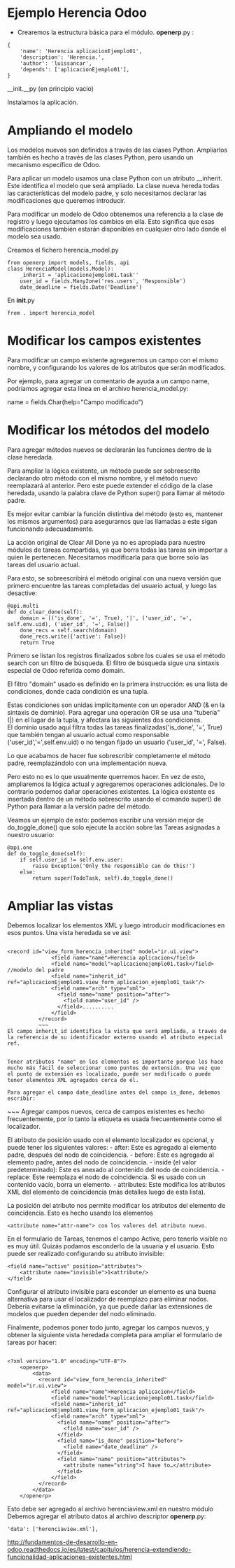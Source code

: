 # Ejemplo Herencia Odoo  
- Crearemos la estructura básica para el módulo.
__openerp__.py  :  
~~~  
{
    'name': 'Herencia aplicacionEjemplo01',
    'description': 'Herencia.',
    'author': 'luissancar',
    'depends': ['aplicacionEjemplo01'],
}

~~~   
__init.__py  (en principio vacio)  

Instalamos la aplicación.  

# Ampliando el modelo  
Los modelos nuevos son definidos a través de las clases Python. Ampliarlos también es hecho a través de las clases Python, pero usando un mecanismo específico de Odoo.  

Para aplicar un modelo usamos una clase Python con un atributo __inherit. Este identifica el modelo que será ampliado. La clase nueva hereda todas las características del modelo padre, y solo necesitamos declarar las modificaciones que queremos introducir.  


Para modificar un modelo de Odoo obtenemos una referencia a la clase de registro y luego ejecutamos los cambios en ella. Esto significa que esas modificaciones también estarán disponibles en cualquier otro lado donde el modelo sea usado.  

Creamos el fichero herencia_model.py  
~~~  
from openerp import models, fields, api
class HerenciaModel(models.Model):
    _inherit = 'aplicacionejemplo01.task''
    user_id = fields.Many2one('res.users', 'Responsible')
    date_deadline = fields.Date('Deadline')

~~~   

En __init__.py  
~~~   
from . import herencia_model
~~~   

# Modificar los campos existentes  
Para modificar un campo existente agregaremos un campo con el mismo nombre, y configurando los valores de los atributos que serán modificados.  

Por ejemplo, para agregar un comentario de ayuda a un campo name, podríamos agregar esta línea en el archivo herencia_model.py:  

name = fields.Char(help="Campo modificado")   


# Modificar los métodos del modelo  
Para agregar métodos nuevos se declararán las funciones dentro de la clase heredada.  

Para ampliar la lógica existente, un método puede ser sobreescrito declarando otro método con el mismo nombre, y el método nuevo reemplazará al anterior. Pero este puede extender el código de la clase heredada, usando la palabra clave de Python super() para llamar al método padre.  

Es mejor evitar cambiar la función distintiva del método (esto es, mantener los mismos argumentos) para asegurarnos que las llamadas a este sigan funcionando adecuadamente.  

La acción original de Clear All Done ya no es apropiada para nuestro módulos de tareas compartidas, ya que borra todas las tareas sin importar a quien le pertenecen. Necesitamos modificarla para que borre solo las tareas del usuario actual.  

Para esto, se sobreescribirá el método original con una nueva versión que primero encuentre las tareas completadas del usuario actual, y luego las desactive:  
~~~   
@api.multi
def do_clear_done(self):
    domain = [('is_done', '=', True), '|', ('user_id', '=', self.env.uid), ('user_id', '=', False)]
    done_recs = self.search(domain)
    done_recs.write({'active': False})
    return True
~~~       
Primero se listan los registros finalizados sobre los cuales se usa el método search con un filtro de búsqueda. El filtro de búsqueda sigue una sintaxis especial de Odoo referida como domain.  

El filtro "domain" usado es definido en la primera instrucción: es una lista de condiciones, donde cada condición es una tupla.  

Estas condiciones son unidas implícitamente con un operador AND (& en la sintaxis de dominio). Para agregar una operación OR se usa una "tubería" (|) en el lugar de la tupla, y afectara las siguientes dos condiciones.   
El dominio usado aquí filtra todas las tareas finalizadas('is_done', '=', True) que también tengan al usuario actual como responsable ('user_id','=',self.env.uid) o no tengan fijado un usuario ('user_id', '=', False).  

Lo que acabamos de hacer fue sobrescribir completamente el método padre, reemplazándolo con una implementación nueva.  

Pero esto no es lo que usualmente querremos hacer. En vez de esto, ampliaremos la lógica actual y agregaremos operaciones adicionales. De lo contrario podemos dañar operaciones existentes. La lógica existente es insertada dentro de un método sobrescrito usando el comando super() de Python para llamar a la versión padre del método.  

Veamos un ejemplo de esto: podemos escribir una versión mejor de do_toggle_done() que solo ejecute la acción sobre las Tareas asignadas a nuestro usuario:  
~~~   
@api.one
def do_toggle_done(self):
    if self.user_id != self.env.user:
        raise Exception('Only the responsible can do this!')
    else:
        return super(TodoTask, self).do_toggle_done()
~~~           


# Ampliar las vistas  
Debemos localizar los elementos XML y luego introducir modificaciones en esos puntos. 
Una vista heredada se ve así:  

~~~  

<record id="view_form_herencia_inherited" model="ir.ui.view">
              <field name="name">Herencia aplicacion</field>
              <field name="model">aplicacionejemplo01.task</field>  //modelo del padre
              <field name="inherit_id" ref="aplicacionEjemplo01.view_form_aplicacion_ejemplo01_task"/>
              <field name="arch" type="xml">
                <field name="name" position="after">
                  <field name="user_id" />
                </field>..........
              </field>
          </record>
          ~~~  
El campo inherit_id identifica la vista que será ampliada, a través de la referencia de su identificador externo usando el atributo especial ref. 


Tener atributos "name" en los elementos es importante porque los hace mucho más fácil de seleccionar como puntos de extensión. Una vez que el punto de extensión es localizado, puede ser modificado o puede tener elementos XML agregados cerca de él.  

Para agregar el campo date_deadline antes del campo is_done, debemos escribir:  
~~~  
<field name="is_done" position="before">
    <field name="date_deadline" />
</field>
~~~  
Agregar campos nuevos, cerca de campos existentes es hecho frecuentemente, por lo tanto la etiqueta <field> es usada frecuentemente como el localizador.   

El atributo de posición usado con el elemento localizador es opcional, y puede tener los siguientes valores: - after: Este es agregado al elemento padre, después del nodo de coincidencia. - before: Este es agregado al elemento padre, antes del nodo de coincidencia. - inside (el valor predeterminado): Este es anexado al contenido del nodo de coincidencia. - replace: Este reemplaza el nodo de coincidencia. Si es usado con un contenido vacío, borra un elemento. - attributes: Este modifica los atributos XML del elemento de coincidencia (más detalles luego de esta lista).  

La posición del atributo nos permite modificar los atributos del elemento de coincidencia. Esto es hecho usando los elementos   
~~~  
<attribute name="attr-name"> con los valores del atributo nuevo.
~~~  
En el formulario de Tareas, tenemos el campo Active, pero tenerlo visible no es muy útil. Quizás podamos esconderlo de la usuaria y el usuario. Esto puede ser realizado configurando su atributo invisible:  

~~~  
<field name="active" position="attributes">
    <attribute name="invisible">1<attribute/>
</field>
~~~  
Configurar el atributo invisible para esconder un elemento es una buena alternativa para usar el localizador de reemplazo para eliminar nodos. Debería evitarse la eliminación, ya que puede dañar las extensiones de modelos que pueden depender del nodo eliminado.  

Finalmente, podemos poner todo junto, agregar los campos nuevos, y obtener la siguiente vista heredada completa para ampliar el formulario de tareas por hacer:  
~~~  

<?xml version="1.0" encoding="UTF-8"?>
    <openerp>
        <data>
          <record id="view_form_herencia_inherited" model="ir.ui.view">
              <field name="name">Herencia aplicacion</field>
              <field name="model">aplicacionejemplo01.task</field>
              <field name="inherit_id" ref="aplicacionEjemplo01.view_form_aplicacion_ejemplo01_task"/>
              <field name="arch" type="xml">
                <field name="name" position="after">
                  <field name="user_id" />
                </field>
                <field name="is_done" position="before">
                  <field name="date_deadline" />
                </field>
                <field name="name" position="attributes">
                  <attribute name="string">I have to…</attribute>
                </field>
              </field>
          </record>
        </data>
    </openerp>

~~~  
Esto debe ser agregado al archivo herenciaview.xml en nuestro módulo  
Debemos agregar el atributo datos al archivo descriptor __openerp__.py:  
~~~  
'data': ['herenciaview.xml'],
~~~  





 http://fundamentos-de-desarrollo-en-odoo.readthedocs.io/es/latest/capitulos/herencia-extendiendo-funcionalidad-aplicaciones-existentes.html
